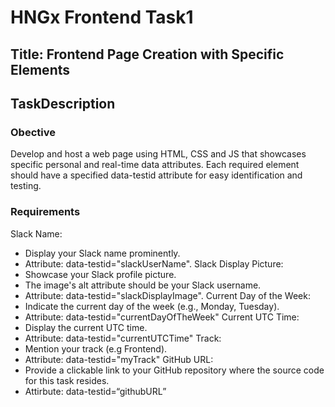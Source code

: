 # HNGx Frontend Task1
## Title:  Frontend Page Creation with Specific Elements

## TaskDescription
### Obective
Develop and host a web page using HTML, CSS and JS that showcases specific personal and real-time data attributes. Each required element should have a specified data-testid attribute for easy identification and testing.
### Requirements
Slack Name:
- Display your Slack name prominently.
- Attribute: data-testid="slackUserName".
Slack Display Picture:
- Showcase your Slack profile picture.
- The image's alt attribute should be your Slack username.
- Attribute: data-testid="slackDisplayImage".
Current Day of the Week:
- Indicate the current day of the week (e.g., Monday, Tuesday).
- Attribute: data-testid="currentDayOfTheWeek"
Current UTC Time:
- Display the current UTC time.
- Attribute: data-testid="currentUTCTime"
Track:
- Mention your track (e.g Frontend).
- Attribute: data-testid="myTrack"
GitHub URL:
- Provide a clickable link to your GitHub repository where the source code for this task resides.
- Attirbute: data-testid=“githubURL”
